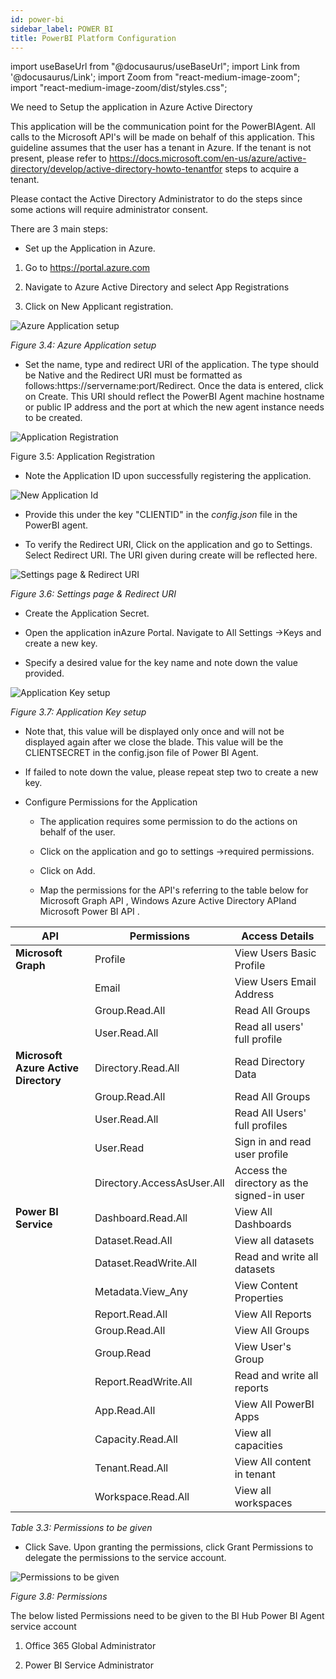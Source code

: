 ```yaml
---
id: power-bi 
sidebar_label: POWER BI 
title: PowerBI Platform Configuration
---
```


import useBaseUrl from "@docusaurus/useBaseUrl";
import Link from '@docusaurus/Link';
import Zoom from "react-medium-image-zoom";
import "react-medium-image-zoom/dist/styles.css";

We need to Setup the application in Azure Active Directory 

This application will be the communication point for the PowerBIAgent. All calls to the Microsoft API's will be made on behalf of this application. This guideline assumes that the user has a tenant in Azure. If the tenant is not present, please refer to https://docs.microsoft.com/en-us/azure/active-directory/develop/active-directory-howto-tenantfor steps to acquire a tenant.

Please contact the Active Directory Administrator to do the steps since some actions will require administrator consent.

There are 3 main steps:

* Set up the Application in Azure.

1. Go to https://portal.azure.com

1. Navigate to Azure Active Directory and select App Registrations

1. Click on New Applicant registration.

<div style={{textAlign: 'center'}}>
  <Zoom>
<img alt="Azure Application setup" src={useBaseUrl('/doc-images/powerbi/azure-app-setup.png')}/>
  </Zoom>
</ div>

*Figure 3.4: Azure Application setup*

  * Set the name, type and redirect URI of the application. The type should be Native and the Redirect URI must be formatted as follows:https://servername:port/Redirect. Once the data is entered, click on Create. This URI should reflect the PowerBI Agent machine hostname or public IP address and the port at which the new agent instance needs to be created.

<div style={{textAlign: 'center'}}>
  <Zoom>
<img alt="Application Registration" src={useBaseUrl('/doc-images/powerbi/application-registeration.png')}/>
  </Zoom>
</ div>

Figure 3.5: Application Registration

  * Note the Application ID upon successfully registering the application.

<div style={{textAlign: 'center'}}>
  <Zoom>
  <img alt="New Application Id" src={useBaseUrl('/doc-images/powerbi/new-app-id.png')}/>
  </Zoom>
</ div>

* Provide this under the key "CLIENTID" in the *config.json* file in the PowerBI agent.

* To verify the Redirect URI, Click on the application and go to Settings. Select Redirect URI. The URI given during create will be reflected here.

<div style={{textAlign: 'center'}}>
  <Zoom>
<img alt="Settings page & Redirect URI" src={useBaseUrl('/doc-images/powerbi/settings-redirect.png')}/>
  </Zoom>
</ div>

*Figure 3.6: Settings page & Redirect URI*

  * Create the Application Secret.
   
   - Open the application inAzure Portal. Navigate to All Settings →Keys and create a new key. 

   - Specify a desired value for the key name and note down the value provided.

<div style={{textAlign: 'center'}}>
  <Zoom>
<img alt="Application Key setup" src={useBaseUrl('/doc-images/powerbi/app-key-setup.png')}/>
  </Zoom>
</ div>

   *Figure 3.7: Application Key setup*

  - Note that, this value will be displayed only once and will not be displayed again after we close the blade. This value will be the CLIENTSECRET in the config.json file of Power BI Agent.

  - If failed to note down the value, please repeat step two to create a 
  new key.

 * Configure Permissions for the Application

   - The application requires some permission to do the actions on behalf of the user. 

   - Click on the application and go to settings →required permissions. 

   - Click on Add.

   - Map the permissions for the API's referring to the table below for Microsoft Graph API , Windows Azure Active Directory APIand Microsoft Power BI API .

| **API**                              | **Permissions**            | **Access Details**                         |
| ------------------------------------ | -------------------------- | ------------------------------------------ |
| **Microsoft Graph**                  | Profile                    | View Users Basic Profile                   |
|                                      | Email                      | View Users Email Address                   |
|                                      | Group.Read.All             | Read All Groups                            |
|                                      | User.Read.All              | Read all users' full profile               |
| **Microsoft Azure Active Directory** | Directory.Read.All         | Read Directory Data                        |
|                                      | Group.Read.All             | Read All Groups                            |
|                                      | User.Read.All              | Read All Users' full profiles              |
|                                      | User.Read                  | Sign in and read user profile              |
|                                      | Directory.AccessAsUser.All | Access the directory as the signed-in user |
| **Power BI Service**                 | Dashboard.Read.All         | View All Dashboards                        |
|                                      | Dataset.Read.All           | View all datasets                          |
|                                      | Dataset.ReadWrite.All      | Read and write all datasets                |
|                                      | Metadata.View_Any          | View Content Properties                    |
|                                      | Report.Read.All            | View All Reports                           |
|                                      | Group.Read.All             | View All Groups                            |
|                                      | Group.Read                 | View User's Group                          |
|                                      | Report.ReadWrite.All       | Read and write all reports                 |
|                                      | App.Read.All               | View All PowerBI Apps                      |
|                                      | Capacity.Read.All          | View all capacities                        |
|                                      | Tenant.Read.All            | View All content in tenant                 |
|                                      | Workspace.Read.All         | View all workspaces                        |

   *Table 3.3: Permissions to be given*

   - Click Save. Upon granting the permissions, click Grant Permissions to delegate the permissions to the service account.

<div style={{textAlign: 'center'}}>
  <Zoom>
<img alt="Permissions to be given" src={useBaseUrl('/doc-images/powerbi/permission.png')}/>
  </Zoom>
</ div>

   *Figure 3.8: Permissions*

The below listed Permissions need to be given to the BI Hub Power BI Agent service account

1. Office 365 Global Administrator

1. Power BI Service Administrator
